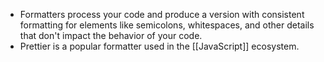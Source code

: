 - Formatters process your code and produce a version with consistent formatting for elements like semicolons, whitespaces, and other details that don't impact the behavior of your code.
- Prettier is a popular formatter used in the [[JavaScript]] ecosystem.